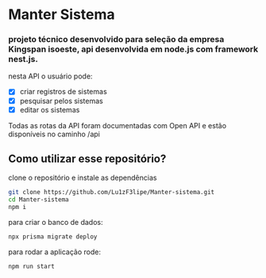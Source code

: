 # Manter Sistema

### projeto técnico desenvolvido para seleção da empresa Kingspan isoeste, api desenvolvida em node.js com framework nest.js.

nesta API o usuário pode:

- [x]  criar registros de sistemas
- [x]  pesquisar pelos sistemas
- [x]  editar os sistemas

Todas as rotas da API foram documentadas com Open API e estão disponíveis no caminho /api

## Como utilizar esse repositório?

clone o repositório e instale as dependências

```bash
git clone https://github.com/Lu1zF3lipe/Manter-sistema.git
cd Manter-sistema
npm i
```

para criar o banco de dados:

```bash
npx prisma migrate deploy
```

para rodar a aplicação rode:

```bash
npm run start
```
